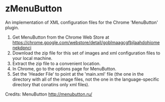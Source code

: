 zMenuButton
===========

An implementation of XML configuration files for the Chrome 'MenuButton' plugin.


1. Get MenuButton from the Chrome Web Store at https://chrome.google.com/webstore/detail/goblmaagcgfbjlaahdohiomenekdpnci
2. Download the zip file for this set of images and xml configuration files to your local machine.
3. Extract the zip file to a convenient location.
4. In Chrome, go to the options page for MenuButton.
5. Set the 'Header File' to point at the 'main.xml' file (the one in the directory with all of the image files, not the one in the language-specific directory that conatins only xml files).

Credits: MenuButton http://menubutton.ru/
